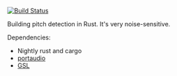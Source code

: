 [![Build Status](https://travis-ci.org/bfops/rust-pitch-detect.svg?branch=master)](https://travis-ci.org/bfops/rust-pitch-detect)

Building pitch detection in Rust. It's very noise-sensitive.

Dependencies:

  * Nightly rust and cargo
  * [portaudio](http://www.portaudio.com/)
  * [GSL](http://www.gnu.org/software/gsl/)
